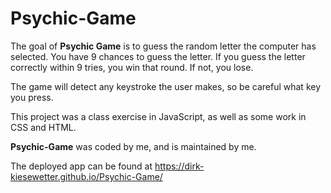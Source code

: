 # Psychic-Game

The goal of **Psychic Game** is to guess the random letter the computer has selected. You have 9 chances to guess the letter. 
If you guess the letter correctly within 9 tries, you win that round. If not, you lose.

The game will detect any keystroke the user makes, so be careful what key you press.

This project was a class exercise in JavaScript, as well as some work in CSS and HTML.

**Psychic-Game** was coded by me, and is maintained by me.

The deployed app can be found at https://dirk-kiesewetter.github.io/Psychic-Game/

